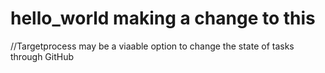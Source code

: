 # hello_world making a change to this
//Targetprocess may be a viaable option to change the state of tasks through GitHub

 


